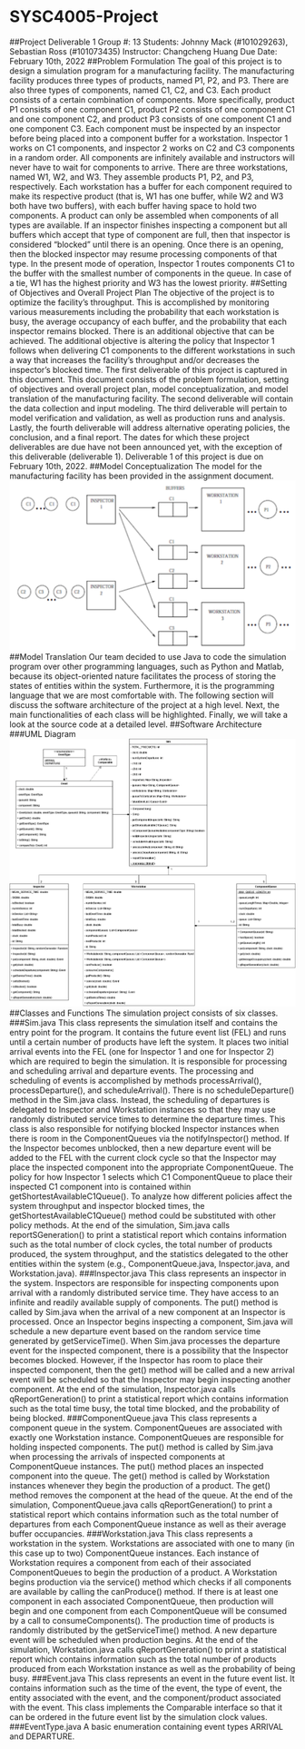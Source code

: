 # SYSC4005-Project
##Project Deliverable 1
Group #: 13
Students: Johnny Mack (#101029263), Sebastian Ross (#101073435)
Instructor: Changcheng Huang
Due Date: February 10th, 2022
##Problem Formulation
The goal of this project is to design a simulation program for a manufacturing facility. The manufacturing facility produces three types of products, named P1, P2, and P3. There are also three types of components, named C1, C2, and C3. Each product consists of a certain combination of components. More specifically, product P1 consists of one component C1, product P2 consists of one component C1 and one component C2, and product P3 consists of one component C1 and one component C3.
Each component must be inspected by an inspector before being placed into  a component buffer for a workstation. Inspector 1 works on C1 components, and inspector 2 works on C2 and C3 components in a random order. All components are infinitely available and instructors will never have to wait for components to arrive.
There are three workstations, named W1, W2, and W3. They assemble products P1, P2, and P3, respectively. Each workstation has a buffer for each component required to make its respective product (that is, W1 has one buffer, while W2 and W3 both have two buffers), with each buffer having space to hold two components. A product can only be assembled when components of all types are available.
If an inspector finishes inspecting a component but all buffers which accept that type of component are full, then that inspector is considered “blocked” until there is an opening. Once there is an opening, then the blocked inspector may resume processing components of that type.
In the present mode of operation, Inspector 1 routes components C1 to the buffer with the smallest number of components in the queue. In case of a tie, W1 has the highest priority and W3 has the lowest priority.
##Setting of Objectives and Overall Project Plan
The objective of the project is to optimize the facility’s throughput. This is accomplished by monitoring various measurements including the probability that each workstation is busy, the average occupancy of each buffer, and the probability that each inspector remains blocked.
There is an additional objective that can be achieved. The additional objective is altering the policy that Inspector 1 follows when delivering C1 components to the different workstations in such a way that increases the facility’s throughput and/or decreases the inspector’s blocked time.
The first deliverable of this project is captured in this document. This document consists of the problem formulation, setting of objectives and overall project plan, model conceptualization, and model translation of the manufacturing facility. The second deliverable will contain the data collection and input modeling. The third deliverable will pertain to model verification and validation, as well as production runs and analysis. Lastly, the fourth deliverable will address alternative operating policies, the conclusion, and a final report.
The dates for which these project deliverables are due have not been announced yet, with the exception of this deliverable (deliverable 1). Deliverable 1 of this project is due on February 10th, 2022.
##Model Conceptualization
The model for the manufacturing facility has been provided in the assignment document.
![Diagram of the organization of the parts of the manufacturing facility](https://github.com/TheSebastianRoss/SYSC4005-Project/blob/main/OrganizationalDiagram.png?raw=true)
##Model Translation
Our team decided to use Java to code the simulation program over other programming languages, such as Python and Matlab, because its object-oriented nature facilitates the process of storing the states of entities within the system. Furthermore, it is the programming language that we are most comfortable with.
The following section will discuss the software architecture of the project at a high level. Next, the main functionalities of each class will be highlighted. Finally, we will take a look at the source code at a detailed level.
##Software Architecture
###UML Diagram
![UML Class diagram of the system](https://github.com/TheSebastianRoss/SYSC4005-Project/blob/main/UMLDiagram.png?raw=true)
##Classes and Functions
The simulation project consists of six classes.
###Sim.java
This class represents the simulation itself and contains the entry point for the program. It contains the future event list (FEL) and runs until a certain number of products have left the system. It places two initial arrival events into the FEL (one for Inspector 1 and one for Inspector 2) which are required to begin the simulation. It is responsible for processing and scheduling arrival and departure events. The processing and scheduling of events is accomplished by methods processArrival(), processDeparture(), and scheduleArrival(). There is no scheduleDeparture() method in the Sim.java class. Instead, the scheduling of departures is delegated to Inspector and Workstation instances so that they may use randomly distributed service times to determine the departure times.
This class is also responsible for notifying blocked Inspector instances when there is room in the ComponentQueues via the notifyInspector() method. If the Inspector becomes unblocked, then a new departure event will be added to the FEL with the current clock cycle so that the Inspector may place the inspected component into the appropriate ComponentQueue.
The policy for how Inspector 1 selects which C1 ComponentQueue to place their inspected C1 component into is contained within getShortestAvailableC1Queue(). To analyze how different policies affect the system throughput and inspector blocked times, the getShortestAvailableC1Queue() method could be substituted with other policy methods.
At the end of the simulation, Sim.java calls reportSGeneration() to print a statistical report which contains information such as the total number of clock cycles, the total number of products produced, the system throughput, and the statistics delegated to the other entities within the system (e.g., ComponentQueue.java, Inspector.java, and Workstation.java).
###Inspector.java
This class represents an inspector in the system. Inspectors are responsible for inspecting components upon arrival with a randomly distributed service time. They have access to an infinite and readily available supply of components. The put() method is called by Sim.java when the arrival of a new component at an Inspector is processed. Once an Inspector begins inspecting a component, Sim.java will schedule a new departure event based on the random service time generated by getServiceTime(). When Sim.java processes the departure event for the inspected component, there is a possibility that the Inspector becomes blocked. However, if the Inspector has room to place their inspected component, then the get() method will be called and a new arrival event will be scheduled so that the Inspector may begin inspecting another component.
At the end of the simulation, Inspector.java calls qReportGeneration() to print a statistical report which contains information such as the total time busy, the total time blocked, and the probability of being blocked.
###ComponentQueue.java
This class represents a component queue in the system. ComponentQueues are associated with exactly one Workstation instance. ComponentQueues are responsible for holding inspected components. The put() method is called by Sim.java when processing the arrivals of inspected components at ComponentQueue instances. The put() method places an inspected component into the queue. The get() method is called by Workstation instances whenever they begin the production of a product. The get() method removes the component at the head of the queue.
At the end of the simulation, ComponentQueue.java calls qReportGeneration() to print a statistical report which contains information such as the total number of departures from each ComponentQueue instance as well as their average buffer occupancies.
###Workstation.java
This class represents a workstation in the system. Workstations are associated with one to many (in this case up to two) ComponentQueue instances. Each instance of Workstation requires a component from each of their associated ComponentQueues to begin the production of a product. A Workstation begins production via the service() method which checks if all components are available by calling the canProduce() method. If there is at least one component in each associated ComponentQueue, then production will begin and one component from each ComponentQueue will be consumed by a call to consumeComponents(). The production time of products is randomly distributed by the getServiceTime() method. A new departure event will be scheduled when production begins.
At the end of the simulation, Workstation.java calls qReportGeneration() to print a statistical report which contains information such as the total number of products produced from each Workstation instance as well as the probability of being busy.
###Event.java
This class represents an event in the future event list. It contains information such as the time of the event, the type of event, the entity associated with the event, and the component/product associated with the event. This class implements the Comparable interface so that it can be ordered in the future event list by the simulation clock values.
###EventType.java
A basic enumeration containing event types ARRIVAL and DEPARTURE.